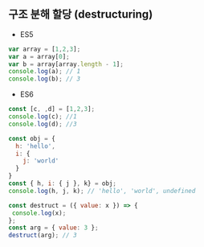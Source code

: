 ## 구조 분해 할당 (destructuring)

- ES5
```javascript
var array = [1,2,3];
var a = array[0];
var b = array[array.length - 1];
console.log(a); // 1
console.log(b); // 3
```

- ES6
```javascript
const [c, ,d] = [1,2,3];
console.log(c); //1
console.log(d); //3

const obj = {
  h: 'hello',
  i: {
    j: 'world'
  }
}
const { h, i: { j }, k} = obj;
console.log(h, j, k); // 'hello', 'world', undefined

const destruct = ({ value: x }) => {
 console.log(x);
};
const arg = { value: 3 };
destruct(arg); // 3
```

